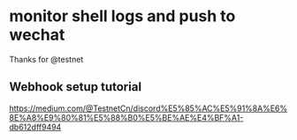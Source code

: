# monitor shell logs and push to wechat

Thanks for @testnet

## Webhook setup tutorial

https://medium.com/@TestnetCn/discord%E5%85%AC%E5%91%8A%E6%8E%A8%E9%80%81%E5%88%B0%E5%BE%AE%E4%BF%A1-db612dff9494
